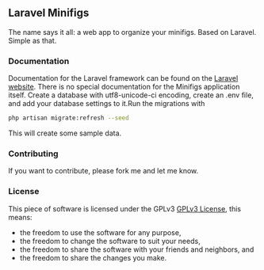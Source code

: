## Laravel Minifigs
The name says it all: a web app to organize your minifigs. Based on Laravel. Simple as that.

### Documentation
Documentation for the Laravel framework can be found on the [Laravel website](http://laravel.com/docs).
There is no special documentation for the Minifigs application itself. Create a database with utf8-unicode-ci encoding, create an .env file, and add your database settings to it.Run the migrations with
```sh
php artisan migrate:refresh --seed
```
This will create some sample data.

### Contributing
If you want to contribute, please fork me and let me know.

### License
This piece of software is licensed under the GPLv3 [GPLv3 License](http://www.gnu.org/licenses/gpl-3.0.en.html), this means:
* the freedom to use the software for any purpose,
* the freedom to change the software to suit your needs,
* the freedom to share the software with your friends and neighbors, and
* the freedom to share the changes you make.